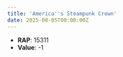```yaml
---
title: 'America''s Steampunk Crown'
date: 2025-08-05T00:00:00Z
---
```

- **RAP**: 15311
- **Value**: -1
